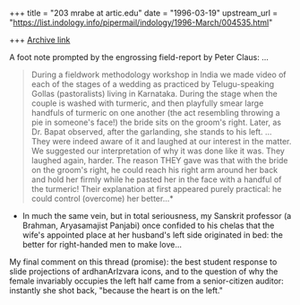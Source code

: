 +++
title = "203 mrabe at artic.edu"
date = "1996-03-19"
upstream_url = "https://list.indology.info/pipermail/indology/1996-March/004535.html"

+++
[Archive link](https://list.indology.info/pipermail/indology/1996-March/004535.html)

A foot note prompted by the engrossing field-report by Peter Claus:
...
>During a fieldwork methodology workshop in India we made video of
>each of the stages of a wedding as practiced by Telugu-speaking
>Gollas (pastoralists) living in Karnataka.  During the stage when
>the couple is washed with turmeric, and then playfully smear
>large handfuls of turmeric on one another (the act resembling
>throwing a pie in someone's face!) the bride sits on the groom's
>right.  Later, as Dr. Bapat observed, after the garlanding, she
>stands to his left.
...
>They were indeed aware of it and laughed at our interest in the
>matter.  We suggested our interpretation of why it was done like
>it was.  They laughed again, harder.  The reason THEY gave was
>that with the bride on the groom's right, he could reach his
>right arm around her back and hold her firmly while he pasted her
>in the face with a handful of the turmeric!  Their explanation at
>first appeared purely practical: he could control (overcome) her
>better...*

* In much the same vein, but in total seriousness, my Sanskrit professor
(a Brahman, Aryasamajist Panjabi) once confided to his chelas that the
wife's appointed place at her husband's left side originated in bed: the
better for right-handed men to make love...


My final comment on this thread (promise):
        the best student response to slide projections of ardhanArIzvara
icons, and to the question of why the female invariably occupies the left
half came from a senior-citizen auditor: instantly she shot back, "because
the heart is on the left."






